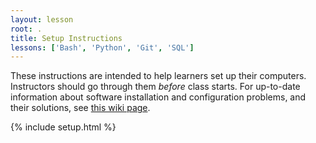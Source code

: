 ```yaml
---
layout: lesson
root: .
title: Setup Instructions
lessons: ['Bash', 'Python', 'Git', 'SQL']
---
```

These instructions are intended to help learners set up their computers.
Instructors should go through them *before* class starts.
For up-to-date information about software installation and configuration problems,
and their solutions,
see [this wiki page](https://github.com/swcarpentry/bc/wiki/Configuration-Problems-and-Solutions).

{% include setup.html %}
